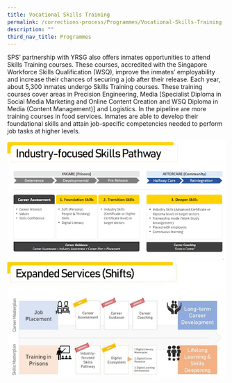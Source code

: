 ```yaml
---
title: Vocational Skills Training
permalink: /corrections-process/Programmes/Vocational-Skills-Training
description: ""
third_nav_title: Programmes
---
```

SPS’ partnership with YRSG also offers inmates opportunities to attend Skills Training courses. These courses, accredited with the Singapore Workforce Skills Qualification (WSQ), improve the inmates’ employability and increase their chances of securing a job after their release. Each year, about 5,300 inmates undergo Skills Training courses. These training courses cover areas in Precision Engineering, Media [Specialist Diploma in Social Media Marketing and Online Content Creation and WSQ Diploma in Media (Content Management)] and Logistics. In the pipeline are more training courses in food services. Inmates are able to develop their foundational skills and attain job-specific competencies needed to perform job tasks at higher levels.

<div class="container">
  <div class="row">
    <div class="col">
    <img alt="" src="https://raw.githubusercontent.com/isomerpages/pris-test/staging/images/IFSP.jpg">
    </div>
    <div class="col">
      <img alt="" src="https://raw.githubusercontent.com/isomerpages/pris-test/staging/images/ES.png">
    </div>
  </div>
 </div>